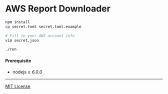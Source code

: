 AWS Report Downloader
========

```bash
npm install
cp secret.toml secret.toml.example

# Fill in your AWS account info
vim secret.json

./run
```

#### Prerequisite
- nodejs ≥ *6.0.0*

--------

[MIT License](LICENSE.md)
